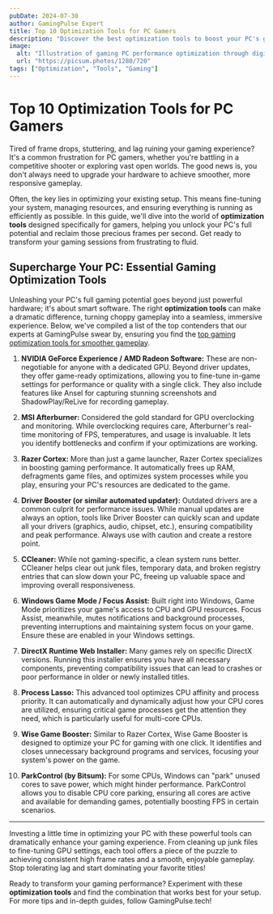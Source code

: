 ```yaml
---
pubDate: 2024-07-30
author: GamingPulse Expert
title: Top 10 Optimization Tools for PC Gamers
description: "Discover the best optimization tools to boost your PC's gaming performance, eliminate lag, and achieve smoother gameplay. Maximize your FPS today!"
image:
  alt: "Illustration of gaming PC performance optimization through digital tools"
  url: "https://picsum.photos/1280/720"
tags: ["Optimization", "Tools", "Gaming"]
---
```


# Top 10 Optimization Tools for PC Gamers

Tired of frame drops, stuttering, and lag ruining your gaming experience? It's a common frustration for PC gamers, whether you're battling in a competitive shooter or exploring vast open worlds. The good news is, you don't always need to upgrade your hardware to achieve smoother, more responsive gameplay.

Often, the key lies in optimizing your existing setup. This means fine-tuning your system, managing resources, and ensuring everything is running as efficiently as possible. In this guide, we'll dive into the world of **optimization tools** designed specifically for gamers, helping you unlock your PC's full potential and reclaim those precious frames per second. Get ready to transform your gaming sessions from frustrating to fluid.

## Supercharge Your PC: Essential Gaming Optimization Tools

Unleashing your PC's full gaming potential goes beyond just powerful hardware; it's about smart software. The right **optimization tools** can make a dramatic difference, turning choppy gameplay into a seamless, immersive experience. Below, we've compiled a list of the top contenders that our experts at GamingPulse swear by, ensuring you find the [top gaming optimization tools for smoother gameplay](https://gamingpulse.tech/blog/gaming-optimization-tools-2025).

1.  **NVIDIA GeForce Experience / AMD Radeon Software:**
    These are non-negotiable for anyone with a dedicated GPU. Beyond driver updates, they offer game-ready optimizations, allowing you to fine-tune in-game settings for performance or quality with a single click. They also include features like Ansel for capturing stunning screenshots and ShadowPlay/ReLive for recording gameplay.

2.  **MSI Afterburner:**
    Considered the gold standard for GPU overclocking and monitoring. While overclocking requires care, Afterburner's real-time monitoring of FPS, temperatures, and usage is invaluable. It lets you identify bottlenecks and confirm if your optimizations are working.

3.  **Razer Cortex:**
    More than just a game launcher, Razer Cortex specializes in boosting gaming performance. It automatically frees up RAM, defragments game files, and optimizes system processes while you play, ensuring your PC's resources are dedicated to the game.

4.  **Driver Booster (or similar automated updater):**
    Outdated drivers are a common culprit for performance issues. While manual updates are always an option, tools like Driver Booster can quickly scan and update all your drivers (graphics, audio, chipset, etc.), ensuring compatibility and peak performance. Always use with caution and create a restore point.

5.  **CCleaner:**
    While not gaming-specific, a clean system runs better. CCleaner helps clear out junk files, temporary data, and broken registry entries that can slow down your PC, freeing up valuable space and improving overall responsiveness.

6.  **Windows Game Mode / Focus Assist:**
    Built right into Windows, Game Mode prioritizes your game's access to CPU and GPU resources. Focus Assist, meanwhile, mutes notifications and background processes, preventing interruptions and maintaining system focus on your game. Ensure these are enabled in your Windows settings.

7.  **DirectX Runtime Web Installer:**
    Many games rely on specific DirectX versions. Running this installer ensures you have all necessary components, preventing compatibility issues that can lead to crashes or poor performance in older or newly installed titles.

8.  **Process Lasso:**
    This advanced tool optimizes CPU affinity and process priority. It can automatically and dynamically adjust how your CPU cores are utilized, ensuring critical game processes get the attention they need, which is particularly useful for multi-core CPUs.

9.  **Wise Game Booster:**
    Similar to Razer Cortex, Wise Game Booster is designed to optimize your PC for gaming with one click. It identifies and closes unnecessary background programs and services, focusing your system's power on the game.

10. **ParkControl (by Bitsum):**
    For some CPUs, Windows can "park" unused cores to save power, which might hinder performance. ParkControl allows you to disable CPU core parking, ensuring all cores are active and available for demanding games, potentially boosting FPS in certain scenarios.

---

Investing a little time in optimizing your PC with these powerful tools can dramatically enhance your gaming experience. From cleaning up junk files to fine-tuning GPU settings, each tool offers a piece of the puzzle to achieving consistent high frame rates and a smooth, enjoyable gameplay. Stop tolerating lag and start dominating your favorite titles!

Ready to transform your gaming performance? Experiment with these **optimization tools** and find the combination that works best for your setup. For more tips and in-depth guides, follow GamingPulse.tech!